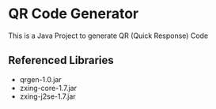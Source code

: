# QR Code Generator
This is a Java Project to generate QR (Quick Response) Code

## Referenced Libraries
 - qrgen-1.0.jar
 - zxing-core-1.7.jar
 - zxing-j2se-1.7.jar